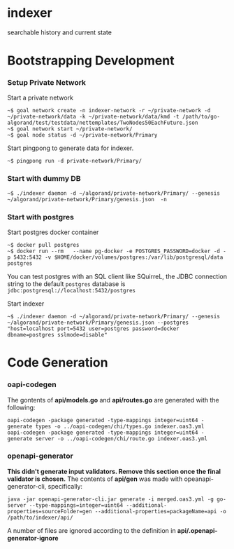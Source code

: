 # indexer
searchable history and current state

# Bootstrapping Development 

### Setup Private Network
Start a private network
```
~$ goal network create -n indexer-network -r ~/private-network -d ~/private-network/data -k ~/private-network/data/kmd -t /path/to/go-algorand/test/testdata/nettemplates/TwoNodes50EachFuture.json
~$ goal network start ~/private-network/
~$ goal node status -d ~/private-network/Primary
```

Start pingpong to generate data for indexer.
```
~$ pingpong run -d private-network/Primary/
```

### Start with dummy DB
```
~$ ./indexer daemon -d ~/algorand/private-network/Primary/ --genesis ~/algorand/private-network/Primary/genesis.json  -n
```

### Start with postgres
Start postgres docker container
```
~$ docker pull postgres
~$ docker run --rm   --name pg-docker -e POSTGRES_PASSWORD=docker -d -p 5432:5432 -v $HOME/docker/volumes/postgres:/var/lib/postgresql/data  postgres
```

You can test postgres with an SQL client like SQuirreL, the JDBC connection string to the default `postgres` database is `jdbc:postgresql://localhost:5432/postgres`

Start indexer
```
~$ ./indexer daemon -d ~/algorand/private-network/Primary/ --genesis ~/algorand/private-network/Primary/genesis.json --postgres "host=localhost port=5432 user=postgres password=docker dbname=postgres sslmode=disable"
```

# Code Generation

### oapi-codegen
The gontents of **api/models.go** and **api/routes.go** are generated with the following:
```
oapi-codegen -package generated -type-mappings integer=uint64 -generate types -o ../oapi-codegen/chi/types.go indexer.oas3.yml
oapi-codegen -package generated -type-mappings integer=uint64 -generate server -o ../oapi-codegen/chi/route.go indexer.oas3.yml
```

### openapi-generator
**This didn't generate input validators. Remove this section once the final validator is chosen.**
The contents of **api/gen** was made with opeanapi-generator-cli, specifically:
```
java -jar openapi-generator-cli.jar generate -i merged.oas3.yml -g go-server --type-mappings=integer=uint64 --additional-properties=sourceFolder=gen --additional-properties=packageName=api -o /path/to/indexer/api/
```

A number of files are ignored according to the definition in **api/.openapi-generator-ignore**
